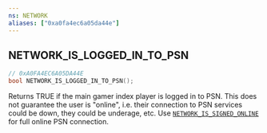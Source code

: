 ```yaml
---
ns: NETWORK
aliases: ["0xa0fa4ec6a05da44e"]
---
```

## NETWORK_IS_LOGGED_IN_TO_PSN

```c
// 0xA0FA4EC6A05DA44E
bool NETWORK_IS_LOGGED_IN_TO_PSN();
```

Returns TRUE if the main gamer index player is logged in to PSN. This does not guarantee the user is "online", i.e. their connection to PSN services could be down, they could be underage, etc. Use [`NETWORK_IS_SIGNED_ONLINE`](#_0x1077788E268557C2) for full online PSN connection.

